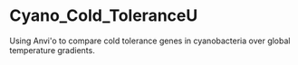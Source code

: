 # Cyano_Cold_ToleranceU
Using Anvi'o to compare cold tolerance genes in cyanobacteria over global temperature gradients. 
